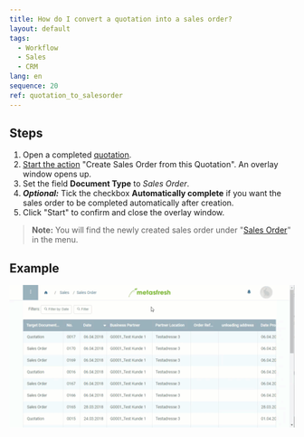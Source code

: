 ```yaml
---
title: How do I convert a quotation into a sales order?
layout: default
tags:
  - Workflow
  - Sales
  - CRM
lang: en
sequence: 20
ref: quotation_to_salesorder
---
```


## Steps
1. Open a completed [quotation](Create_SalesQuotation).
1. [Start the action](StartAction) "Create Sales Order from this Quotation". An overlay window opens up.
1. Set the field **Document Type** to *Sales Order*.
1. ***Optional:*** Tick the checkbox **Automatically complete** if you want the sales order to be completed automatically after creation.
1. Click "Start" to confirm and close the overlay window.
 >**Note:** You will find the newly created sales order under "[Sales Order](Menu)" in the menu.

## Example
![](assets/Quotation_to_SalesOrder.gif)
